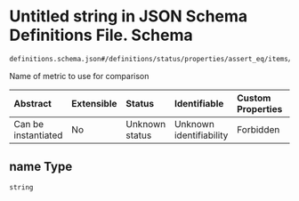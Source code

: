 # Untitled string in JSON Schema Definitions File.  Schema

```txt
definitions.schema.json#/definitions/status/properties/assert_eq/items/properties/name
```

Name of metric to use for comparison

| Abstract            | Extensible | Status         | Identifiable            | Custom Properties | Additional Properties | Access Restrictions | Defined In                                                                         |
| :------------------ | :--------- | :------------- | :---------------------- | :---------------- | :-------------------- | :------------------ | :--------------------------------------------------------------------------------- |
| Can be instantiated | No         | Unknown status | Unknown identifiability | Forbidden         | Allowed               | none                | [definitions.schema.json\*](../out/definitions.schema.json "open original schema") |

## name Type

`string`
